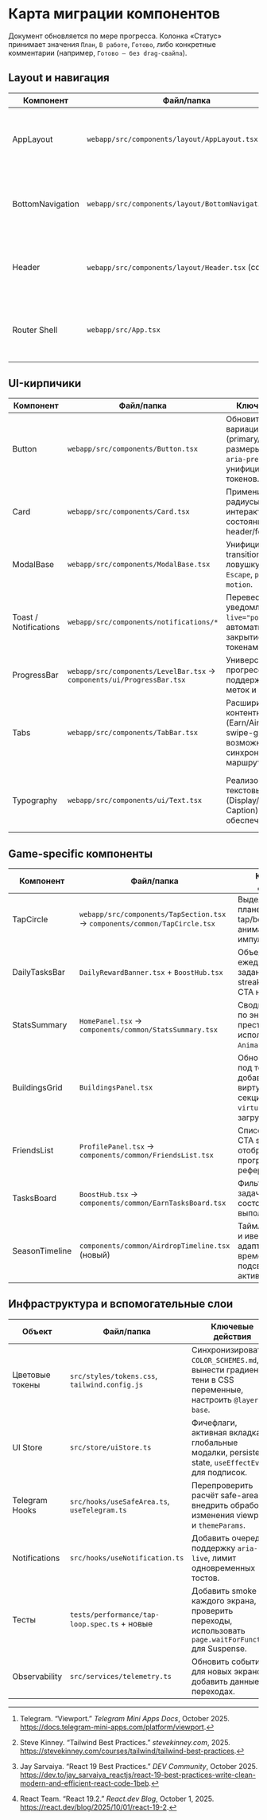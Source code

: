# Карта миграции компонентов

Документ обновляется по мере прогресса. Колонка «Статус» принимает значения `План`, `В работе`, `Готово`, либо конкретные комментарии (например, `Готово — без drag-свайпа`).

## Layout и навигация
| Компонент | Файл/папка | Ключевые действия | Зависимости | Статус |
| --- | --- | --- | --- | --- |
| AppLayout | `webapp/src/components/layout/AppLayout.tsx` | Контейнер `max-w-xl`, поддержка safe-area через `env(safe-area-inset-*)`, использование `motion-safe`/`motion-reduce` классов Tailwind и `useEffectEvent` для событий resize.[^telegram-viewport][^tailwind-best][^react-best] | React 19, Tailwind токены, `useSafeArea` | Готово |
| BottomNavigation | `webapp/src/components/layout/BottomNavigation.tsx` | Фиксированное позиционирование, пять вкладок, `aria-current`, `aria-label`, поддержка клавиатурной навигации и `startTransition` при переключении.[^react192] | `useSafeArea`, `framer-motion`, Tailwind | Готово |
| Header | `webapp/src/components/layout/Header.tsx` (создать) | Варианты для Tap/Exchange/Friends/Earn/Airdrop, отображение профиля, CTA, адаптивные размеры текста, анимации появления (Framer Motion + `prefers-reduced-motion`). | `useGameStore`, `useAuthStore`, `OptimizedImage` | План |
| Router Shell | `webapp/src/App.tsx` | Настроить `Routes`, `React.lazy` и `Suspense` на уровне экранов, feature flag `uiStore.isNextUiEnabled`, передавать `location` через `startTransition`. | `react-router-dom@6.30`, `uiStore` | Готово — Next UI shell + глобальные модалки |

## UI-кирпичики
| Компонент | Файл/папка | Ключевые действия | Зависимости | Статус |
| --- | --- | --- | --- | --- |
| Button | `webapp/src/components/Button.tsx` | Обновить систему вариаций (primary/secondary/ghost), размеры, `data-loading`, `aria-pressed`, унифицировать цвета из токенов. | Tailwind, `class-variance-authority` | Готово |
| Card | `webapp/src/components/Card.tsx` | Применить новые радиусы/тени, добавить интерактивные состояния, поддержку header/footer слотов. | Tailwind, CSS vars | Готово |
| ModalBase | `webapp/src/components/ModalBase.tsx` | Унифицировать оверлей, transition, фокус-ловушку, обработку `Escape`, `prefers-reduced-motion`. | `framer-motion@12`, Tailwind | Готово |
| Toast / Notifications | `webapp/src/components/notifications/*` | Перевести на стек уведомлений с `aria-live="polite"`, автоматическим закрытием и темing-токенами. | `useNotification`, Tailwind | План |
| ProgressBar | `webapp/src/components/LevelBar.tsx` → `components/ui/ProgressBar.tsx` | Универсальный прогресс-бар с поддержкой градиента, меток и анимаций. | Tailwind | Готово |
| Tabs | `webapp/src/components/TabBar.tsx` | Расширить под контентные вкладки (Earn/Airdrop), добавить swipe-gesture (по возможности), синхронизировать с маршрутизатором. | `useSafeArea`, `framer-motion` | План |
| Typography | `webapp/src/components/ui/Text.tsx` | Реализовать компонент текстовых стилей (Display/H1–H6, Body, Caption) на базе токенов; обеспечить `as`-prop. | Tailwind токены | Готово — базовая реализация (внедрение в экраны в работе) |

## Game-specific компоненты
| Компонент | Файл/папка | Ключевые действия | Зависимости | Статус |
| --- | --- | --- | --- | --- |
| TapCircle | `webapp/src/components/TapSection.tsx` → `components/common/TapCircle.tsx` | Выделить круг планеты, состояния tap/boost/cooldown, анимация импульса, хаптик. | `framer-motion`, `useHaptic` | План |
| DailyTasksBar | `DailyRewardBanner.tsx` + `BoostHub.tsx` | Объединить ежедневные задания, бусты, streak, добавить CTA на Earn. | `useGameStore`, `useCatalogStore` | План |
| StatsSummary | `HomePanel.tsx` → `components/common/StatsSummary.tsx` | Сводные данные по энергии, доходу, престижу, использование `AnimatedNumber`. | `useGameStore`, `AnimatedNumber` | План |
| BuildingsGrid | `BuildingsPanel.tsx` | Обновить карточки под токены, добавить виртуализацию секций `react-virtuoso`, Suspense загрузку. | React.lazy, Zustand | Есть (нужен рефактор) |
| FriendsList | `ProfilePanel.tsx` → `components/common/FriendsList.tsx` | Список друзей, CTA share, отображение прогресса рефералов. | `useGameStore`, Friends API | План |
| TasksBoard | `BoostHub.tsx` → `components/common/EarnTasksBoard.tsx` | Фильтры по задачам, прогресс, состояния выполнения, CTA. | `useGameStore`, telemetry | План |
| SeasonTimeline | `components/common/AirdropTimeline.tsx` (новый) | Таймлайн сезонов и ивентов, адаптивная шкала времени, подсвеченные активные события. | Tailwind, дата-утилиты | TBD |

## Инфраструктура и вспомогательные слои
| Объект | Файл/папка | Ключевые действия | Зависимости | Статус |
| --- | --- | --- | --- | --- |
| Цветовые токены | `src/styles/tokens.css`, `tailwind.config.js` | Синхронизировать с `COLOR_SCHEMES.md`, вынести градиенты/тени в CSS переменные, настроить `@layer base`. | Tailwind 3.4.18 | Готово |
| UI Store | `src/store/uiStore.ts` | Фичефлаги, активная вкладка, глобальные модалки, persisted state, `useEffectEvent` для подписок. | Zustand 5, React 19 | В работе — фичефлаг и persisted state |
| Telegram Hooks | `src/hooks/useSafeArea.ts`, `useTelegram.ts` | Перепроверить расчёт safe-area, внедрить обработку изменения viewport и `themeParams`. | `@tma.js/sdk-react` | План |
| Notifications | `src/hooks/useNotification.ts` | Добавить очередь, поддержку `aria-live`, лимит одновременных тостов. | React 19 | План |
| Тесты | `tests/performance/tap-loop.spec.ts` + новые | Добавить smoke для каждого экрана, проверить переходы, использовать `page.waitForFunction` для Suspense. | Playwright 1.45.2 | План |
| Observability | `src/services/telemetry.ts` | Обновить события для новых экранов, добавить данные о переходах. | Telemetry API | План |

[^react192]: React Team. “React 19.2.” *React.dev Blog*, October 1, 2025. https://react.dev/blog/2025/10/01/react-19-2.
[^react-best]: Jay Sarvaiya. “React 19 Best Practices.” *DEV Community*, October 2025. https://dev.to/jay_sarvaiya_reactjs/react-19-best-practices-write-clean-modern-and-efficient-react-code-1beb.
[^tailwind-best]: Steve Kinney. “Tailwind Best Practices.” *stevekinney.com*, 2025. https://stevekinney.com/courses/tailwind/tailwind-best-practices.
[^tailwind-tokens]: Nadia Nicol. “Integrating Design Tokens with Tailwind CSS.” *Nicolabs Portfolio*, April 2025. https://portfolio.nicolabs.co.uk/integrating-design-tokens-with-tailwind-css/.
[^telegram-viewport]: Telegram. “Viewport.” *Telegram Mini Apps Docs*, October 2025. https://docs.telegram-mini-apps.com/platform/viewport.
